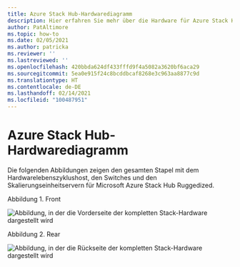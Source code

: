 ```yaml
---
title: Azure Stack Hub-Hardwarediagramm
description: Hier erfahren Sie mehr über die Hardware für Azure Stack Hub Ruggedized.
author: PatAltimore
ms.topic: how-to
ms.date: 02/05/2021
ms.author: patricka
ms.reviewer: ''
ms.lastreviewed: ''
ms.openlocfilehash: 420bbda624df433fffd9f4a5082a3620bf6aca29
ms.sourcegitcommit: 5ea0e915f24c8bcddbcaf8268e3c963aa8877c9d
ms.translationtype: HT
ms.contentlocale: de-DE
ms.lasthandoff: 02/14/2021
ms.locfileid: "100487951"
---
```

# <a name="azure-stack-hub-hardware-diagram"></a>Azure Stack Hub-Hardwarediagramm

Die folgenden Abbildungen zeigen den gesamten Stapel mit dem Hardwarelebenszyklushost, den Switches und den Skalierungseinheitservern für Microsoft Azure Stack Hub Ruggedized.

Abbildung 1. Front

![Abbildung, in der die Vorderseite der kompletten Stack-Hardware dargestellt wird](media/image-58.png)

Abbildung 2. Rear

![Abbildung, in der die Rückseite der kompletten Stack-Hardware dargestellt wird](media/image-59.png)

